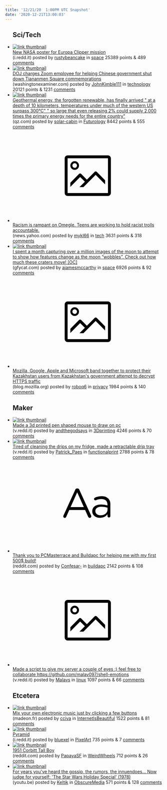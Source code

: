 ```yaml
---
title: '12/21/20  1:00PM UTC Snapshot'
date: '2020-12-21T13:00:03'
---
```

<ul>
<h2>Sci/Tech</h2>

<li><a href='https://i.redd.it/0fh7964qje661.jpg'><img src='https://b.thumbs.redditmedia.com/_WfFkyq_d3cey3mJ7pKl2AzuogvAMxNvRx9AKaG75ik.jpg' alt='link thumbnail'></a><div><div class='linkTitle'><a href='https://i.redd.it/0fh7964qje661.jpg'>New NASA poster for Europa Clipper mission</a></div>(i.redd.it) posted by <a href='https://www.reddit.com/user/rustybeancake'>rustybeancake</a> in <a href='https://www.reddit.com/r/space'>space</a> 25389 points & 489 <a href='https://www.reddit.com/r/space/comments/kh1ou8/new_nasa_poster_for_europa_clipper_mission/'>comments</a></div></li>

<li><a href='https://www.washingtonexaminer.com/news/doj-zoom-employee-chinese-government-shut-down-tiananmen-square-commemorations'><img src='https://b.thumbs.redditmedia.com/LscDRenZ4EPChF1EJ0sLAwpi-EZ-1K-1AqnTi0YSmKc.jpg' alt='link thumbnail'></a><div><div class='linkTitle'><a href='https://www.washingtonexaminer.com/news/doj-zoom-employee-chinese-government-shut-down-tiananmen-square-commemorations'>DOJ charges Zoom employee for helping Chinese government shut down Tiananmen Square commemorations</a></div>(washingtonexaminer.com) posted by <a href='https://www.reddit.com/user/JohnKimble111'>JohnKimble111</a> in <a href='https://www.reddit.com/r/technology'>technology</a> 20121 points & 1231 <a href='https://www.reddit.com/r/technology/comments/kha9go/doj_charges_zoom_employee_for_helping_chinese/'>comments</a></div></li>

<li><a href='https://qz.com/1947017/geothermal-is-the-electricity-combating-climate-change/'><img src='https://a.thumbs.redditmedia.com/0q7lK35Ttb4zFGJKJ7bWpv1qfCFufhRhJ8_VL7vuHa8.jpg' alt='link thumbnail'></a><div><div class='linkTitle'><a href='https://qz.com/1947017/geothermal-is-the-electricity-combating-climate-change/'>Geothermal energy, the forgotten renewable, has finally arrived " at a depth of 10 kilometers, temperatures under much of the western US surpass 300°C" " so large that even releasing 2% could supply 2,000 times the primary energy needs for the entire country"</a></div>(qz.com) posted by <a href='https://www.reddit.com/user/solar-cabin'>solar-cabin</a> in <a href='https://www.reddit.com/r/Futurology'>Futurology</a> 8442 points & 555 <a href='https://www.reddit.com/r/Futurology/comments/kh6a5x/geothermal_energy_the_forgotten_renewable_has/'>comments</a></div></li>

<li><a href='https://news.yahoo.com/racism-rampant-omegle-teens-working-100100526.html'><svg version='1.1' viewBox='-34 -14 104 64' preserveAspectRatio='xMidYMid meet' xmlns='http://www.w3.org/2000/svg' xmlns:xlink='http://www.w3.org/1999/xlink'>
    <title>link thumbnail</title>
    <path d='M32,4H4A2,2,0,0,0,2,6V30a2,2,0,0,0,2,2H32a2,2,0,0,0,2-2V6A2,2,0,0,0,32,4ZM4,30V6H32V30Z'></path>
    <path d='M8.92,14a3,3,0,1,0-3-3A3,3,0,0,0,8.92,14Zm0-4.6A1.6,1.6,0,1,1,7.33,11,1.6,1.6,0,0,1,8.92,9.41Z'></path>
    <path d='M22.78,15.37l-5.4,5.4-4-4a1,1,0,0,0-1.41,0L5.92,22.9v2.83l6.79-6.79L16,22.18l-3.75,3.75H15l8.45-8.45L30,24V21.18l-5.81-5.81A1,1,0,0,0,22.78,15.37Z'></path>
    </svg></a><div><div class='linkTitle'><a href='https://news.yahoo.com/racism-rampant-omegle-teens-working-100100526.html'>Racism is rampant on Omegle. Teens are working to hold racist trolls accountable.</a></div>(news.yahoo.com) posted by <a href='https://www.reddit.com/user/mykl66'>mykl66</a> in <a href='https://www.reddit.com/r/tech'>tech</a> 3631 points & 318 <a href='https://www.reddit.com/r/tech/comments/kgv2g1/racism_is_rampant_on_omegle_teens_are_working_to/'>comments</a></div></li>

<li><a href='https://gfycat.com/wigglycarelesshuemul'><img src='https://b.thumbs.redditmedia.com/IAAIseGkSkPH0dHFYxAF8769hyvWZtotbixJYr5KEEU.jpg' alt='link thumbnail'></a><div><div class='linkTitle'><a href='https://gfycat.com/wigglycarelesshuemul'>I spent a month capturing over a million images of the moon to attempt to show how features change as the moon “wobbles”. Check out how much these craters move! [OC]</a></div>(gfycat.com) posted by <a href='https://www.reddit.com/user/ajamesmccarthy'>ajamesmccarthy</a> in <a href='https://www.reddit.com/r/space'>space</a> 6926 points & 92 <a href='https://www.reddit.com/r/space/comments/kh0sj0/i_spent_a_month_capturing_over_a_million_images/'>comments</a></div></li>

<li><a href='https://blog.mozilla.org/netpolicy/2020/12/18/kazakhstan-root-2020/'><svg version='1.1' viewBox='-34 -14 104 64' preserveAspectRatio='xMidYMid meet' xmlns='http://www.w3.org/2000/svg' xmlns:xlink='http://www.w3.org/1999/xlink'>
    <title>link thumbnail</title>
    <path d='M32,4H4A2,2,0,0,0,2,6V30a2,2,0,0,0,2,2H32a2,2,0,0,0,2-2V6A2,2,0,0,0,32,4ZM4,30V6H32V30Z'></path>
    <path d='M8.92,14a3,3,0,1,0-3-3A3,3,0,0,0,8.92,14Zm0-4.6A1.6,1.6,0,1,1,7.33,11,1.6,1.6,0,0,1,8.92,9.41Z'></path>
    <path d='M22.78,15.37l-5.4,5.4-4-4a1,1,0,0,0-1.41,0L5.92,22.9v2.83l6.79-6.79L16,22.18l-3.75,3.75H15l8.45-8.45L30,24V21.18l-5.81-5.81A1,1,0,0,0,22.78,15.37Z'></path>
    </svg></a><div><div class='linkTitle'><a href='https://blog.mozilla.org/netpolicy/2020/12/18/kazakhstan-root-2020/'>Mozilla, Google, Apple and Microsoft band together to protect their Kazakhstan users from Kazakhstan's government attempt to decrypt HTTPS traffic</a></div>(blog.mozilla.org) posted by <a href='https://www.reddit.com/user/roboq6'>roboq6</a> in <a href='https://www.reddit.com/r/privacy'>privacy</a> 1984 points & 140 <a href='https://www.reddit.com/r/privacy/comments/kgtzh2/mozilla_google_apple_and_microsoft_band_together/'>comments</a></div></li>

<h2>Maker</h2>

<li><a href='https://v.redd.it/d1xgnaaiwe661'><img src='https://b.thumbs.redditmedia.com/0RVBmRKZOZt2BXScbYoDIXGxd1mGTzw7tVjrepaAqFc.jpg' alt='link thumbnail'></a><div><div class='linkTitle'><a href='https://v.redd.it/d1xgnaaiwe661'>Made a 3d printed pen shaped mouse to draw on pc</a></div>(v.redd.it) posted by <a href='https://www.reddit.com/user/andthegodsays'>andthegodsays</a> in <a href='https://www.reddit.com/r/3Dprinting'>3Dprinting</a> 4246 points & 70 <a href='https://www.reddit.com/r/3Dprinting/comments/kh31ie/made_a_3d_printed_pen_shaped_mouse_to_draw_on_pc/'>comments</a></div></li>

<li><a href='https://v.redd.it/8c72q65cog661'><img src='https://b.thumbs.redditmedia.com/JL1QgyMxJM_Z4OL9bA84o4PDrY6KHjJvXJp3cfP1b4c.jpg' alt='link thumbnail'></a><div><div class='linkTitle'><a href='https://v.redd.it/8c72q65cog661'>Tired of cleaning the drips on my fridge, made a retractable drip tray</a></div>(v.redd.it) posted by <a href='https://www.reddit.com/user/Patrick_Paes'>Patrick_Paes</a> in <a href='https://www.reddit.com/r/functionalprint'>functionalprint</a> 2788 points & 78 <a href='https://www.reddit.com/r/functionalprint/comments/kh9aix/tired_of_cleaning_the_drips_on_my_fridge_made_a/'>comments</a></div></li>

<li><a href='https://www.reddit.com/r/buildapc/comments/kh94ao/thank_you_to_pcmasterrace_and_buildapc_for/'><svg version='1.1' viewBox='-34 -12 104 64' preserveAspectRatio='xMidYMid slice' xmlns='http://www.w3.org/2000/svg' xmlns:xlink='http://www.w3.org/1999/xlink'>
    <title>text link thumbnail</title>
    <path d='M12.19,8.84a1.45,1.45,0,0,0-1.4-1h-.12a1.46,1.46,0,0,0-1.42,1L1.14,26.56a1.29,1.29,0,0,0-.14.59,1,1,0,0,0,1,1,1.12,1.12,0,0,0,1.08-.77l2.08-4.65h11l2.08,4.59a1.24,1.24,0,0,0,1.12.83,1.08,1.08,0,0,0,1.08-1.08,1.64,1.64,0,0,0-.14-.57ZM6.08,20.71l4.59-10.22,4.6,10.22Z'>
    </path>
    <path d='M32.24,14.78A6.35,6.35,0,0,0,27.6,13.2a11.36,11.36,0,0,0-4.7,1,1,1,0,0,0-.58.89,1,1,0,0,0,.94.92,1.23,1.23,0,0,0,.39-.08,8.87,8.87,0,0,1,3.72-.81c2.7,0,4.28,1.33,4.28,3.92v.5a15.29,15.29,0,0,0-4.42-.61c-3.64,0-6.14,1.61-6.14,4.64v.05c0,2.95,2.7,4.48,5.37,4.48a6.29,6.29,0,0,0,5.19-2.48V26.9a1,1,0,0,0,1,1,1,1,0,0,0,1-1.06V19A5.71,5.71,0,0,0,32.24,14.78Zm-.56,7.7c0,2.28-2.17,3.89-4.81,3.89-1.94,0-3.61-1.06-3.61-2.86v-.06c0-1.8,1.5-3,4.2-3a15.2,15.2,0,0,1,4.22.61Z'>
    </path>
    </svg></a><div><div class='linkTitle'><a href='https://www.reddit.com/r/buildapc/comments/kh94ao/thank_you_to_pcmasterrace_and_buildapc_for/'>Thank you to PCMasterrace and Buildapc for helping me with my first 500$ build!</a></div>(reddit.com) posted by <a href='https://www.reddit.com/user/Confesar-'>Confesar-</a> in <a href='https://www.reddit.com/r/buildapc'>buildapc</a> 2142 points & 108 <a href='https://www.reddit.com/r/buildapc/comments/kh94ao/thank_you_to_pcmasterrace_and_buildapc_for/'>comments</a></div></li>

<li><a href='https://v.redd.it/frx204mhse661'><svg version='1.1' viewBox='-34 -14 104 64' preserveAspectRatio='xMidYMid meet' xmlns='http://www.w3.org/2000/svg' xmlns:xlink='http://www.w3.org/1999/xlink'>
    <title>link thumbnail</title>
    <path d='M32,4H4A2,2,0,0,0,2,6V30a2,2,0,0,0,2,2H32a2,2,0,0,0,2-2V6A2,2,0,0,0,32,4ZM4,30V6H32V30Z'></path>
    <path d='M8.92,14a3,3,0,1,0-3-3A3,3,0,0,0,8.92,14Zm0-4.6A1.6,1.6,0,1,1,7.33,11,1.6,1.6,0,0,1,8.92,9.41Z'></path>
    <path d='M22.78,15.37l-5.4,5.4-4-4a1,1,0,0,0-1.41,0L5.92,22.9v2.83l6.79-6.79L16,22.18l-3.75,3.75H15l8.45-8.45L30,24V21.18l-5.81-5.81A1,1,0,0,0,22.78,15.37Z'></path>
    </svg></a><div><div class='linkTitle'><a href='https://v.redd.it/frx204mhse661'>Made a script to give my server a couple of eyes :) feel free to collaborate https://github.com/malav097/shell-emotions</a></div>(v.redd.it) posted by <a href='https://www.reddit.com/user/Malavs'>Malavs</a> in <a href='https://www.reddit.com/r/linux'>linux</a> 1097 points & 66 <a href='https://www.reddit.com/r/linux/comments/kh2qq2/made_a_script_to_give_my_server_a_couple_of_eyes/'>comments</a></div></li>

<h2>Etcetera</h2>

<li><a href='http://www.madeon.fr/adventuremachine'><img src='https://b.thumbs.redditmedia.com/2nDKGgfpHm8JBA7iblYgcVpT_JTGMOCX15W6JNoW-eg.jpg' alt='link thumbnail'></a><div><div class='linkTitle'><a href='http://www.madeon.fr/adventuremachine'>Mix your own electronic music just by clicking a few buttons</a></div>(madeon.fr) posted by <a href='https://www.reddit.com/user/cciva'>cciva</a> in <a href='https://www.reddit.com/r/InternetIsBeautiful'>InternetIsBeautiful</a> 1522 points & 81 <a href='https://www.reddit.com/r/InternetIsBeautiful/comments/kh3uku/mix_your_own_electronic_music_just_by_clicking_a/'>comments</a></div></li>

<li><a href='https://i.redd.it/dy18c7376g661.png'><img src='https://b.thumbs.redditmedia.com/c5SbpzROcXHyi1THphQcG4WCwS1swa5LJ1YZ9UPXDEc.jpg' alt='link thumbnail'></a><div><div class='linkTitle'><a href='https://i.redd.it/dy18c7376g661.png'>Pyramid</a></div>(i.redd.it) posted by <a href='https://www.reddit.com/user/bluexel'>bluexel</a> in <a href='https://www.reddit.com/r/PixelArt'>PixelArt</a> 735 points & 7 <a href='https://www.reddit.com/r/PixelArt/comments/kh7k2e/pyramid/'>comments</a></div></li>

<li><a href='https://www.reddit.com/gallery/kh9d70'><img src='https://b.thumbs.redditmedia.com/knUFDwhUe7Qy7MOhLXE8i7Y_fCmxnCHSy9goVvNZAuQ.jpg' alt='link thumbnail'></a><div><div class='linkTitle'><a href='https://www.reddit.com/gallery/kh9d70'>1951 Corbitt Tall Boy</a></div>(reddit.com) posted by <a href='https://www.reddit.com/user/PapayaSF'>PapayaSF</a> in <a href='https://www.reddit.com/r/WeirdWheels'>WeirdWheels</a> 712 points & 26 <a href='https://www.reddit.com/r/WeirdWheels/comments/kh9d70/1951_corbitt_tall_boy/'>comments</a></div></li>

<li><a href='https://youtu.be/6hH8rxarVG8'><img src='https://a.thumbs.redditmedia.com/zMUH2fU8oebgSqZFO2Ro9ChT4L8m69bhA2z674jwoj8.jpg' alt='link thumbnail'></a><div><div class='linkTitle'><a href='https://youtu.be/6hH8rxarVG8'>For years you've heard the gossip, the rumors, the innuendoes... Now judge for yourself: 'The Star Wars Holiday Special' (1978)</a></div>(youtu.be) posted by <a href='https://www.reddit.com/user/Keltik'>Keltik</a> in <a href='https://www.reddit.com/r/ObscureMedia'>ObscureMedia</a> 571 points & 128 <a href='https://www.reddit.com/r/ObscureMedia/comments/kgvto7/for_years_youve_heard_the_gossip_the_rumors_the/'>comments</a></div></li>

</ul>
